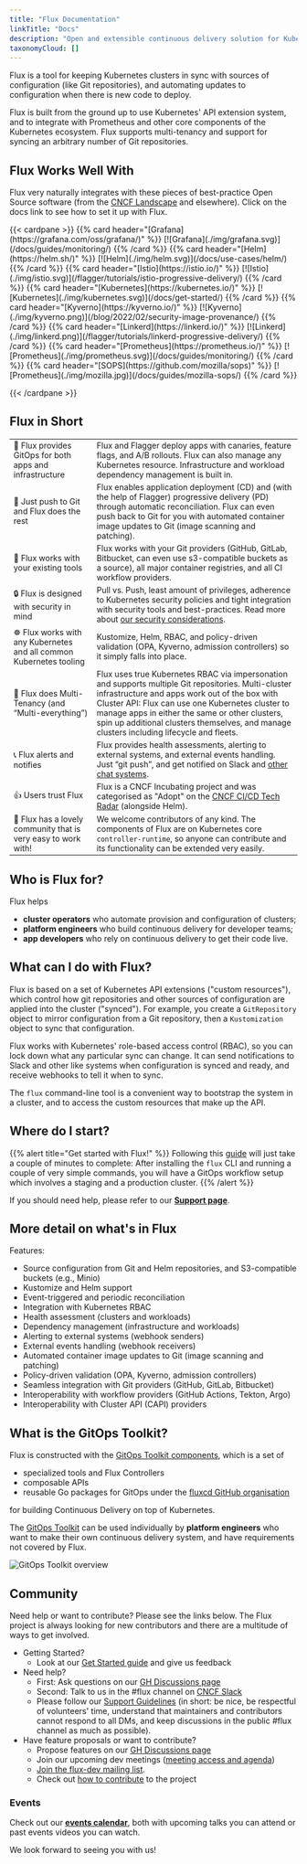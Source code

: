 ```yaml
---
title: "Flux Documentation"
linkTitle: "Docs"
description: "Open and extensible continuous delivery solution for Kubernetes."
taxonomyCloud: []
---
```


Flux is a tool for keeping Kubernetes clusters in sync with sources of
configuration (like Git repositories), and automating updates to
configuration when there is new code to deploy.

Flux is built from the ground up to use Kubernetes'
API extension system, and to integrate with Prometheus and other core
components of the Kubernetes ecosystem. Flux supports
multi-tenancy and support for syncing an arbitrary number of Git
repositories.

## Flux Works Well With

Flux very naturally integrates with these pieces of best-practice Open Source software (from the [CNCF Landscape](https://landscape.cncf.io/) and elsewhere). Click on the docs link to see how to set it up with Flux.

<div class="works-well-with">
{{< cardpane >}}
{{% card header="[Grafana](https://grafana.com/oss/grafana/)" %}}
[![Grafana](./img/grafana.svg)](/docs/guides/monitoring/)
{{% /card %}}
{{% card header="[Helm](https://helm.sh/)" %}}
[![Helm](./img/helm.svg)](/docs/use-cases/helm/)
{{% /card %}}
{{% card header="[Istio](https://istio.io/)" %}}
[![Istio](./img/istio.svg)](/flagger/tutorials/istio-progressive-delivery/)
{{% /card %}}
{{% card header="[Kubernetes](https://kubernetes.io/)" %}}
[![Kubernetes](./img/kubernetes.svg)](/docs/get-started/)
{{% /card %}}
{{% card header="[Kyverno](https://kyverno.io/)" %}}
[![Kyverno](./img/kyverno.png)](/blog/2022/02/security-image-provenance/)
{{% /card %}}
{{% card header="[Linkerd](https://linkerd.io/)" %}}
[![Linkerd](./img/linkerd.png)](/flagger/tutorials/linkerd-progressive-delivery/)
{{% /card %}}
{{% card header="[Prometheus](https://prometheus.io/)" %}}
[![Prometheus](./img/prometheus.svg)](/docs/guides/monitoring/)
{{% /card %}}
{{% card header="[SOPS](https://github.com/mozilla/sops)" %}}
[![Prometheus](./img/mozilla.jpg)](/docs/guides/mozilla-sops/)
{{% /card %}}

{{< /cardpane >}}
</div>

## Flux in Short

<!-- borrowed from ./content/en/_index.html -->

|     |     |
| --- | --- |
| 🤝 Flux provides GitOps for both apps and infrastructure | Flux and Flagger deploy apps with canaries, feature flags, and A/B rollouts. Flux can also manage any Kubernetes resource. Infrastructure and workload dependency management is built in. |
| 🤖 Just push to Git and Flux does the rest | Flux enables application deployment (CD) and (with the help of Flagger) progressive delivery (PD) through automatic reconciliation. Flux can even push back to Git for you with automated container image updates to Git (image scanning and patching). |
| 🔩 Flux works with your existing tools | Flux works with your Git providers (GitHub, GitLab, Bitbucket, can even use s3-compatible buckets as a source), all major container registries, and all CI workflow providers. |
| 🔒 Flux is designed with security in mind | Pull vs. Push, least amount of privileges, adherence to Kubernetes security policies and tight integration with security tools and best-practices. Read more about [our security considerations](/docs/security). |
| ☸️ Flux works with any Kubernetes and all common Kubernetes tooling |  Kustomize, Helm, RBAC, and policy-driven validation (OPA, Kyverno, admission controllers) so it simply falls into place. |
| 🤹 Flux does Multi-Tenancy (and “Multi-everything”) | Flux uses true Kubernetes RBAC via impersonation and supports multiple Git repositories. Multi-cluster infrastructure and apps work out of the box with Cluster API: Flux can use one Kubernetes cluster to manage apps in either the same or other clusters, spin up additional clusters themselves, and manage clusters including lifecycle and fleets. |
| 📞 Flux alerts and notifies | Flux provides health assessments, alerting to external systems, and external events handling. Just “git push”, and get notified on Slack and [other chat systems](/docs/components/notification/provider/). |
| 👍 Users trust Flux | Flux is a CNCF Incubating project and was categorised as "Adopt" on the [CNCF CI/CD Tech Radar](https://radar.cncf.io/2020-06-continuous-delivery) (alongside Helm). |
| 💖 Flux has a lovely community that is very easy to work with! | We welcome contributors of any kind. The components of Flux are on Kubernetes core `controller-runtime`, so anyone can contribute and its functionality can be extended very easily. |

## Who is Flux for?

Flux helps

- **cluster operators** who automate provision and configuration of clusters;
- **platform engineers** who build continuous delivery for developer teams;
- **app developers** who rely on continuous delivery to get their code live.

## What can I do with Flux?

Flux is based on a set of Kubernetes API extensions ("custom
resources"), which control how git repositories and other sources of
configuration are applied into the cluster ("synced").
For example, you create a `GitRepository` object to mirror
configuration from a Git repository, then a `Kustomization` object to
sync that configuration.

Flux works with Kubernetes' role-based access control (RBAC), so you
can lock down what any particular sync can change. It can send
notifications to Slack and other like systems when configuration is
synced and ready, and receive webhooks to tell it when to sync.

The `flux` command-line tool is a convenient way to bootstrap the
system in a cluster, and to access the custom resources that make up
the API.

## Where do I start?

{{% alert title="Get started with Flux!" %}}
Following this [guide](get-started/) will just take a couple of minutes to complete:
After installing the `flux` CLI and running a couple of very simple commands,
you will have a GitOps workflow setup which involves a staging and a production cluster.
{{% /alert %}}

If you should need help, please refer to our **[Support page](/support/)**.

## More detail on what's in Flux

Features:

- Source configuration from Git and Helm repositories, and
  S3-compatible buckets (e.g., Minio)
- Kustomize and Helm support
- Event-triggered and periodic reconciliation
- Integration with Kubernetes RBAC
- Health assessment (clusters and workloads)
- Dependency management (infrastructure and workloads)
- Alerting to external systems (webhook senders)
- External events handling (webhook receivers)
- Automated container image updates to Git (image scanning and patching)
- Policy-driven validation (OPA, Kyverno, admission controllers)
- Seamless integration with Git providers (GitHub, GitLab, Bitbucket)
- Interoperability with workflow providers (GitHub Actions, Tekton, Argo)
- Interoperability with Cluster API (CAPI) providers

## What is the GitOps Toolkit?

Flux is constructed with the [GitOps Toolkit components](components/), which is a set of

- specialized tools and Flux Controllers
- composable APIs
- reusable Go packages for GitOps under the [fluxcd GitHub organisation](https://github.com/fluxcd)

for building Continuous Delivery on top of Kubernetes.

The [GitOps Toolkit](components/) can be used individually by **platform
engineers** who want to make their own continuous delivery system, and
have requirements not covered by Flux.

![GitOps Toolkit overview](/img/diagrams/gitops-toolkit.png)

## Community

Need help or want to contribute? Please see the links below. The Flux project is always looking for
new contributors and there are a multitude of ways to get involved.

- Getting Started?
  - Look at our [Get Started guide](get-started/) and give us feedback
- Need help?
  - First: Ask questions on our [GH Discussions page](https://github.com/fluxcd/flux2/discussions)
  - Second: Talk to us in the #flux channel on [CNCF Slack](https://slack.cncf.io/)
  - Please follow our [Support Guidelines](/support/)
      (in short: be nice, be respectful of volunteers' time, understand that maintainers and
      contributors cannot respond to all DMs, and keep discussions in the public #flux channel as much as possible).
- Have feature proposals or want to contribute?
  - Propose features on our [GH Discussions page](https://github.com/fluxcd/flux2/discussions)
  - Join our upcoming dev meetings ([meeting access and agenda](https://docs.google.com/document/d/1l_M0om0qUEN_NNiGgpqJ2tvsF2iioHkaARDeh6b70B0/view))
  - [Join the flux-dev mailing list](https://lists.cncf.io/g/cncf-flux-dev).
  - Check out [how to contribute](/contributing) to the project

### Events

Check out our **[events calendar](/#calendar)**,
both with upcoming talks you can attend or past events videos you can watch.

We look forward to seeing you with us!

